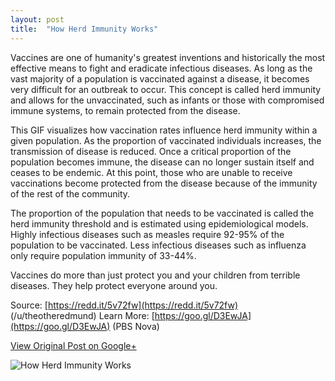 ```yaml
---
layout: post
title:  "How Herd Immunity Works"
---
```


Vaccines are one of humanity's greatest inventions and historically the most effective means to fight and eradicate infectious diseases. As long as the vast majority of a population is vaccinated against a disease, it becomes very difficult for an outbreak to occur. This concept is called herd immunity and allows for the unvaccinated, such as infants or those with compromised immune systems, to remain protected from the disease.

This GIF visualizes how vaccination rates influence herd immunity within a given population. As the proportion of vaccinated individuals increases, the transmission of disease is reduced. Once a critical proportion of the population becomes immune, the disease can no longer sustain itself and ceases to be endemic. At this point, those who are unable to receive vaccinations become protected from the disease because of the immunity of the rest of the community.

The proportion of the population that needs to be vaccinated is called the herd immunity threshold and is estimated using epidemiological models. Highly infectious diseases such as measles require 92-95% of the population to be vaccinated. Less infectious diseases such as influenza only require population immunity of 33-44%.

Vaccines do more than just protect you and your children from terrible diseases. They help protect everyone around you.

Source: [https://redd.it/5v72fw](https://redd.it/5v72fw) (/u/theotheredmund)
Learn More: [https://goo.gl/D3EwJA](https://goo.gl/D3EwJA) (PBS Nova)

[View Original Post on Google+](https://plus.google.com/+ColinSullender/posts/RrV4Xc9q6b2)

![How Herd Immunity Works](/assets/img/2017-07-22-Herd-Immunity.gif)
